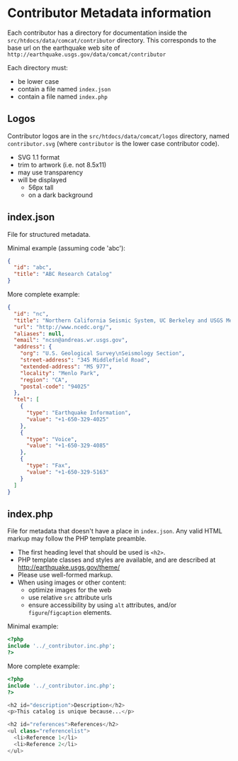 # Contributor Metadata information

Each contributor has a directory for documentation inside the
`src/htdocs/data/comcat/contributor` directory.  This corresponds to the base url
on the earthquake web site of `http://earthquake.usgs.gov/data/comcat/contributor`


Each directory must:
  - be lower case
  - contain a file named `index.json`
  - contain a file named `index.php`


## Logos

Contributor logos are in the `src/htdocs/data/comcat/logos` directory, named
`contributor.svg` (where `contributor` is the lower case contributor code).

- SVG 1.1 format
- trim to artwork (i.e. not 8.5x11)
- may use transparency
- will be displayed
  - 56px tall
  - on a dark background


## index.json

File for structured metadata.

Minimal example (assuming code 'abc'):

```json
{
  "id": "abc",
  "title": "ABC Research Catalog"
}
```

More complete example:
```json
{
  "id": "nc",
  "title": "Northern California Seismic System, UC Berkeley and USGS Menlo Park",
  "url": "http://www.ncedc.org/",
  "aliases": null,
  "email": "ncsn@andreas.wr.usgs.gov",
  "address": {
    "org": "U.S. Geological Survey\nSeismology Section",
    "street-address": "345 Middlefield Road",
    "extended-address": "MS 977",
    "locality": "Menlo Park",
    "region": "CA",
    "postal-code": "94025"
  },
  "tel": [
    {
      "type": "Earthquake Information",
      "value": "+1-650-329-4025"
    },
    {
      "type": "Voice",
      "value": "+1-650-329-4085"
    },
    {
      "type": "Fax",
      "value": "+1-650-329-5163"
    }
  ]
}
```


## index.php

File for metadata that doesn't have a place in `index.json`.
Any valid HTML markup may follow the PHP template preamble.

- The first heading level that should be used is `<h2>`.
- PHP template classes and styles are available, and are described at
  http://earthquake.usgs.gov/theme/
- Please use well-formed markup.
- When using images or other content:
  - optimize images for the web
  - use relative `src` attribute urls
  - ensure accessibility by using `alt` attributes, and/or
    `figure`/`figcaption` elements.


Minimal example:
```php
<?php
include '../_contributor.inc.php';
?>
```

More complete example:
```php
<?php
include '../_contributor.inc.php';
?>

<h2 id="description">Description</h2>
<p>This catalog is unique because...</p>

<h2 id="references">References</h2>
<ul class="referencelist">
  <li>Reference 1</li>
  <li>Reference 2</li>
</ul>
```
